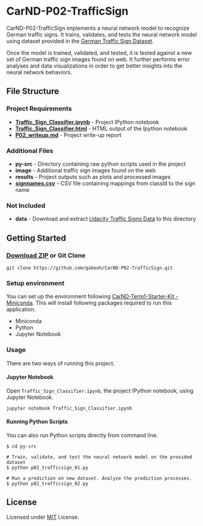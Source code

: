 # CarND-P02-TrafficSign
CarND-P02-TrafficSign implements a neural network model to recognize German
traffic signs.  It trains, validates, and tests the neural network model
using dataset provided in the
[German Traffic Sign Dataset](http://benchmark.ini.rub.de/?section=gtsrb&subsection=dataset).

Once the model is trained, validated, and tested, it is tested against a new
set of German traffic sign images found on web.  It further performs error
analyses and data visualizations in order to get better insights into the
neural network behaviors.


## File Structure
### Project Requirements
- **[Traffic_Sign_Classifier.ipynb](Traffic_Sign_Classifier.ipynb)** - Project IPython notebook
- **[Traffic_Sign_Classifier.html](Traffic_Sign_Classifier.html)** - HTML output of the Ipython notebook
- **[P02_writeup.md](P02_writeup.md)** - Project write-up report

### Additional Files
- **py-src** - Directory containing raw python scripts used in the project
- **image** - Additional traffic sign images found on the web
- **results** - Project outputs such as plots and processed images 
- **[signnames.csv](signnames.csv)** - CSV file containing mappings from
  classId to the sign name

### Not Included
- **data** - Download and extract [Udacity Traffic Signs Data](https://s3-us-west-1.amazonaws.com/udacity-selfdrivingcar/traffic-signs-data.zip)
  to this directory


## Getting Started
### [Download ZIP](https://github.com/gabeoh/CarND-P02-TrafficSign/archive/master.zip) or Git Clone
```
git clone https://github.com/gabeoh/CarND-P02-TrafficSign.git
```

### Setup environment

You can set up the environment following
[CarND-Term1-Starter-Kit - Miniconda](https://github.com/udacity/CarND-Term1-Starter-Kit/blob/master/doc/configure_via_anaconda.md).
This will install following packages required to run this application.

- Miniconda
- Python
- Jupyter Notebook

### Usage

There are two ways of running this project.

#### Jupyter Notebook
Open `Traffic_Sign_Classifier.ipynb`, the project IPython notebook, using Jupyter Notebook.
```
jupyter notebook Traffic_Sign_Classifier.ipynb
```

#### Running Python Scripts
You can also run Python scripts directly from command line.
```
$ cd py-src

# Train, validate, and test the neural network model on the provided dataset
$ python p02_trafficsign_01.py

# Run a prediction on new dataset. Analyze the prediction processes. 
$ python p02_trafficsign_02.py
```

## License
Licensed under [MIT](LICENSE) License.

